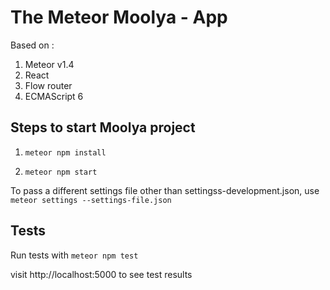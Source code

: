 # The Meteor Moolya - App
Based on :

1. Meteor v1.4
1. React
1. Flow router
1. ECMAScript 6

## Steps to start Moolya project ##
1. `meteor npm install`

1. `meteor npm start`

To pass a different settings file other than settingss-development.json, use `meteor settings --settings-file.json`


## Tests ##
Run tests with `meteor npm test`

visit http://localhost:5000 to see test results